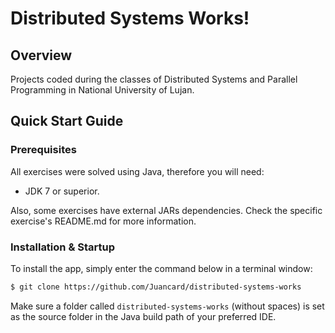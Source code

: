 # Distributed Systems Works!

## Overview

Projects coded during the classes of Distributed Systems and Parallel Programming in National University of Lujan.

## Quick Start Guide

### Prerequisites

All exercises were solved using Java, therefore you will need:

- JDK 7 or superior.

Also, some exercises have external JARs dependencies. Check the specific exercise's README.md for more information.

### Installation & Startup

To install the app, simply enter the command below in a terminal window:

```bash
$ git clone https://github.com/Juancard/distributed-systems-works
```

Make sure a folder called `distributed-systems-works` (without spaces) is set as the source folder in the Java build path of your preferred IDE.
